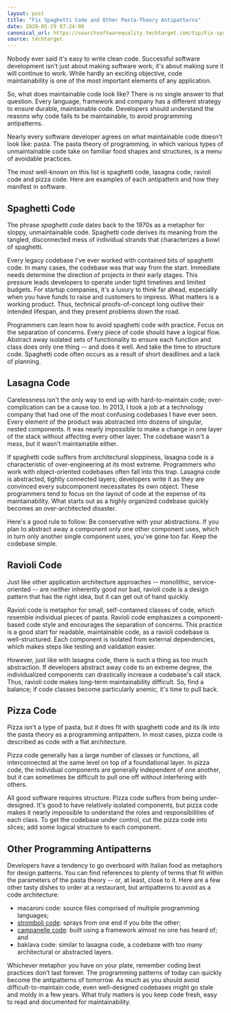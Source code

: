 ```yaml
---
layout: post
title: "Fix Spaghetti Code and Other Pasta-Theory Antipatterns"
date: 2020-05-29 07:24:00
canonical_url: https://searchsoftwarequality.techtarget.com/tip/Fix-spaghetti-code-and-other-pasta-theory-antipatterns
source: techtarget
---
```


Nobody ever said it's easy to write clean code. Successful software development isn't just about making software work; it's about making sure it will continue to work. While hardly an exciting objective, code maintainability is one of the most important elements of any application.

So, what does maintainable code look like? There is no single answer to that question. Every language, framework and company has a different strategy to ensure durable, maintainable code. Developers should understand the reasons why code fails to be maintainable, to avoid programming antipatterns.

Nearly every software developer agrees on what maintainable code doesn't look like: pasta. The pasta theory of programming, in which various types of unmaintainable code take on familiar food shapes and structures, is a menu of avoidable practices.

The most well-known on this list is spaghetti code, lasagna code, ravioli code and pizza code. Here are examples of each antipattern and how they manifest in software.

## Spaghetti Code

The phrase *spaghetti code* dates back to the 1970s as a metaphor for sloppy, unmaintainable code. Spaghetti code derives its meaning from the tangled, disconnected mess of individual strands that characterizes a bowl of spaghetti.

Every legacy codebase I've ever worked with contained bits of spaghetti code. In many cases, the codebase was that way from the start. Immediate needs determine the direction of projects in their early stages. This pressure leads developers to operate under tight timelines and limited budgets. For startup companies, it's a luxury to think far ahead, especially when you have funds to raise and customers to impress. What matters is a working product. Thus, technical proofs-of-concept long outlive their intended lifespan, and they present problems down the road.

Programmers can learn how to avoid spaghetti code with practice. Focus on the separation of concerns. Every piece of code should have a logical flow. Abstract away isolated sets of functionality to ensure each function and class does only one thing -- and does it well. And take the time to structure code. Spaghetti code often occurs as a result of short deadlines and a lack of planning.

## Lasagna Code

Carelessness isn't the only way to end up with hard-to-maintain code; over-complication can be a cause too. In 2013, I took a job at a technology company that had one of the most confusing codebases I have ever seen. Every element of the product was abstracted into dozens of singular, nested components. It was nearly impossible to make a change in one layer of the stack without affecting every other layer. The codebase wasn't a mess, but it wasn't maintainable either.

If spaghetti code suffers from architectural sloppiness, lasagna code is a characteristic of over-engineering at its most extreme. Programmers who work with object-oriented codebases often fall into this trap. Lasagna code is abstracted, tightly connected layers; developers write it as they are convinced every subcomponent necessitates its own object. These programmers tend to focus on the layout of code at the expense of its maintainability. What starts out as a highly organized codebase quickly becomes an over-architected disaster.

Here's a good rule to follow: Be conservative with your abstractions. If you plan to abstract away a component only one other component uses, which in turn only another single component uses, you've gone too far. Keep the codebase simple.

## Ravioli Code

Just like other application architecture approaches -- monolithic, service-oriented -- are neither inherently good nor bad, ravioli code is a design pattern that has the right idea, but it can get out of hand quickly.

Ravioli code is metaphor for small, self-contained classes of code, which resemble individual pieces of pasta. Ravioli code emphasizes a component-based code style and encourages the separation of concerns. This practice is a good start for readable, maintainable code, as a ravioli codebase is well-structured. Each component is isolated from external dependencies, which makes steps like testing and validation easier.

However, just like with lasagna code, there is such a thing as too much abstraction. If developers abstract away code to an extreme degree, the individualized components can drastically increase a codebase's call stack. Thus, ravioli code makes long-term maintainability difficult. So, find a balance; if code classes become particularly anemic, it's time to pull back.

## Pizza Code

Pizza isn't a type of pasta, but it does fit with spaghetti code and its ilk into the pasta theory as a programming antipattern. In most cases, pizza code is described as code with a flat architecture.

Pizza code generally has a large number of classes or functions, all interconnected at the same level on top of a foundational layer. In pizza code, the individual components are generally independent of one another, but it can sometimes be difficult to pull one off without interfering with others.

All good software requires structure. Pizza code suffers from being under-designed. It's good to have relatively isolated components, but pizza code makes it nearly impossible to understand the roles and responsibilities of each class. To get the codebase under control, cut the pizza code into slices; add some logical structure to each component.

## Other Programming Antipatterns

Developers have a tendency to go overboard with Italian food as metaphors for design patterns. You can find references to plenty of terms that fit within the parameters of the pasta theory -- or, at least, close to it. Here are a few other tasty dishes to order at a restaurant, but antipatterns to avoid as a code architecture:

- macaroni code: source files comprised of multiple programming languages;
- [stromboli code](https://twitter.com/hartsock/status/1094241842789601281?s=20): sprays from one end if you bite the other;
- [campanelle code](https://twitter.com/twostraws/status/1063844463976562690): built using a framework almost no one has heard of; and
- baklava code: similar to lasagna code, a codebase with too many architectural or abstracted layers.

Whichever metaphor you have on your plate, remember coding best practices don't last forever. The programming patterns of today can quickly become the antipatterns of tomorrow. As much as you should avoid difficult-to-maintain code, even well-designed codebases might go stale and moldy in a few years. What truly matters is you keep code fresh, easy to read and documented for maintainability.
